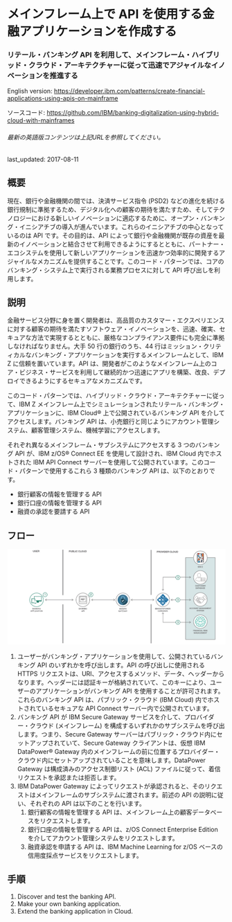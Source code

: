 # メインフレーム上で API を使用する金融アプリケーションを作成する

### リテール・バンキング API を利用して、メインフレーム・ハイブリッド・クラウド・アーキテクチャーに従って迅速でアジャイルなイノベーションを推進する

English version: https://developer.ibm.com/patterns/create-financial-applications-using-apis-on-mainframe
  
ソースコード: https://github.com/IBM/banking-digitalization-using-hybrid-cloud-with-mainframes

###### 最新の英語版コンテンツは上記URLを参照してください。
last_updated: 2017-08-11

 
## 概要

現在、銀行や金融機関の間では、決済サービス指令 (PSD2) などの進化を続ける銀行規制に準拠するため、デジタル化への顧客の期待を満たすため、そしてテクノロジーにおける新しいイノベーションに適応するために、オープン・バンキング・イニシアチブの導入が進んでいます。これらのイニシアチブの中心となっているのは API です。その目的は、API によって銀行や金融機関が既存の資産を最新のイノベーションと結合させて利用できるようにするとともに、パートナー・エコシステムを使用して新しいアプリケーションを迅速かつ効率的に開発するアジャイルなメカニズムを提供することです。このコード・パターンでは、コアのバンキング・システム上で実行される業務プロセスに対して API 呼び出しを利用します。

## 説明

金融サービス分野に身を置く開発者は、高品質のカスタマー・エクスペリエンスに対する顧客の期待を満たすソフトウェア・イノベーションを、迅速、確実、セキュアな方法で実現するとともに、厳格なコンプライアンス要件にも完全に準拠しなければなりません。大手 50 行の銀行のうち、44 行はミッション・クリティカルなバンキング・アプリケーションを実行するメインフレームとして、IBM Z に信頼を置いています。API は、開発者がこのようなメインフレーム上のコア・ビジネス・サービスを利用して継続的かつ迅速にアプリを構築、改良、デプロイできるようにするセキュアなメカニズムです。

このコード・パターンでは、ハイブリッド・クラウド・アーキテクチャーに従って、IBM Z メインフレーム上でシミュレーションされたリテール・バンキング・アプリケーションに、IBM Cloud® 上で公開されているバンキング API を介してアクセスします。バンキング API は、小売銀行と同じようにアカウント管理システム、顧客管理システム、機械学習にアクセスします。

それぞれ異なるメインフレーム・サブシステムにアクセスする 3 つのバンキング API が、IBM z/OS® Connect EE を使用して設計され、IBM Cloud 内でホストされた IBM API Connect サーバーを使用して公開されています。このコード・パターンで使用するこれら 3 種類のバンキング API は、以下のとおりです。

* 銀行顧客の情報を管理する API
* 銀行口座の情報を管理する API
* 融資の承認を要請する API

## フロー

![フロー](./images/banking-digitization-1.png)

1. ユーザーがバンキング・アプリケーションを使用して、公開されているバンキング API のいずれかを呼び出します。API の呼び出しに使用される HTTPS リクエストは、URI、アクセスするメソッド、データ、ヘッダーからなります。ヘッダーには認証キーが格納されていて、このキーにより、ユーザーのアプリケーションがバンキング API を使用することが許可されます。これらのバンキング API は、パブリック・クラウド (IBM Cloud) 内でホストされているセキュアな API Connect サーバー内で公開されています。
2. バンキング API が IBM Secure Gateway サービスを介して、プロバイダー・クラウド (メインフレーム) を構成するいずれかのサブシステムを呼び出します。つまり、Secure Gateway サーバーはパブリック・クラウド内にセットアップされていて、Secure Gateway クライアントは、仮想 IBM DataPower® Gateway 内のメインフレームの前に位置するプロバイダー・クラウド内にセットアップされていることを意味します。DataPower Gateway は構成済みのアクセス制御リスト (ACL) ファイルに従って、着信リクエストを承認または拒否します。
3. IBM DataPower Gateway によってリクエストが承認されると、そのリクエストはメインフレームのサブシステムに渡されます。前述の API の説明に従い、それぞれの API は以下のことを行います。
     1. 銀行顧客の情報を管理する API は、メインフレーム上の顧客データベースをリクエストします。
     1. 銀行口座の情報を管理する API は、z/OS Connect Enterprise Edition を介してアカウント管理システムをリクエストします。
     1. 融資承認を申請する API は、IBM Machine Learning for z/OS ベースの信用度採点サービスをリクエストします。

## 手順

1. Discover and test the banking API.
2. Make your own banking application.
3. Extend the banking application in Cloud.
